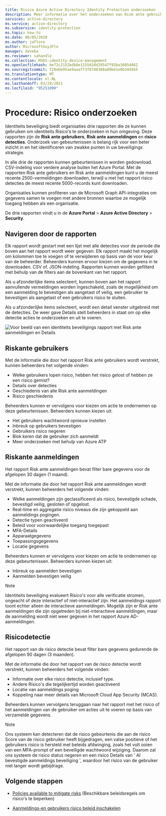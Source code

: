 ```yaml
---
title: Risico Azure Active Directory Identity Protection onderzoeken
description: Meer informatie over het onderzoeken van Risk ante gebruikers, detecties en aanmeldingen in Azure Active Directory Identity Protection
services: active-directory
ms.service: active-directory
ms.subservice: identity-protection
ms.topic: how-to
ms.date: 06/05/2020
ms.author: joflore
author: MicrosoftGuyJFlo
manager: daveba
ms.reviewer: sahandle
ms.collection: M365-identity-device-management
ms.openlocfilehash: be72c2152bdb8e1155d2dd29547f93ba3605d462
ms.sourcegitcommit: f28ebb95ae9aaaff3f87d8388a09b41e0b3445b5
ms.translationtype: MT
ms.contentlocale: nl-NL
ms.lasthandoff: 03/29/2021
ms.locfileid: "95251090"
---
```

# <a name="how-to-investigate-risk"></a>Procedure: Risico onderzoeken

Identiteits beveiliging biedt organisaties drie rapporten die ze kunnen gebruiken om identiteits Risico's te onderzoeken in hun omgeving. Deze rapporten zijn de **Risk ante gebruikers**, **Risk ante aanmeldingen** en **risico detecties**. Onderzoek van gebeurtenissen is belang rijk voor een beter inzicht in en het identificeren van zwakke punten in uw beveiligings strategie.

In alle drie de rapporten kunnen gebeurtenissen in worden gedownload. CSV-indeling voor verdere analyse buiten het Azure Portal. Met de rapporten Risk ante gebruikers en Risk ante aanmeldingen kunt u de meest recente 2500-vermeldingen downloaden, terwijl u met het rapport risico detecties de meest recente 5000-records kunt downloaden.

Organisaties kunnen profiteren van de Microsoft Graph API-integraties om gegevens samen te voegen met andere bronnen waartoe ze mogelijk toegang hebben als een organisatie.

De drie rapporten vindt u in de **Azure Portal**  >  **Azure Active Directory**  >  **Security**.

## <a name="navigating-the-reports"></a>Navigeren door de rapporten

Elk rapport wordt gestart met een lijst met alle detecties voor de periode die boven aan het rapport wordt weer gegeven. Elk rapport maakt het mogelijk om kolommen toe te voegen of te verwijderen op basis van de voor keur van de beheerder. Beheerders kunnen ervoor kiezen om de gegevens in te downloaden. CSV of. JSON-indeling. Rapporten kunnen worden gefilterd met behulp van de filters aan de bovenkant van het rapport.

Als u afzonderlijke items selecteert, kunnen boven aan het rapport aanvullende vermeldingen worden ingeschakeld, zoals de mogelijkheid om een aanmelding te bevestigen als aangetast of veilig, een gebruiker te bevestigen als aangetast of een gebruikers risico te sluiten.

Als u afzonderlijke items selecteert, wordt een detail venster uitgebreid met de detecties. De weer gave Details stelt beheerders in staat om op elke detectie acties te onderzoeken en uit te voeren. 

![Voor beeld van een identiteits beveiligings rapport met Risk ante aanmeldingen en Details](./media/howto-identity-protection-investigate-risk/identity-protection-risky-sign-ins-report.png)

## <a name="risky-users"></a>Riskante gebruikers

Met de informatie die door het rapport Risk ante gebruikers wordt verstrekt, kunnen beheerders het volgende vinden:

- Welke gebruikers lopen risico, hebben het risico gelost of hebben ze een risico gemist?
- Details over detecties
- Geschiedenis van alle Risk ante aanmeldingen
- Risico geschiedenis
 
Beheerders kunnen er vervolgens voor kiezen om actie te ondernemen op deze gebeurtenissen. Beheerders kunnen kiezen uit:

- Het gebruikers wachtwoord opnieuw instellen
- Inbreuk op gebruikers bevestigen
- Gebruikers risico negeren
- Blok keren dat de gebruiker zich aanmeldt
- Meer onderzoeken met behulp van Azure ATP

## <a name="risky-sign-ins"></a>Riskante aanmeldingen

Het rapport Risk ante aanmeldingen bevat filter bare gegevens voor de afgelopen 30 dagen (1 maand).

Met de informatie die door het rapport Risk ante aanmeldingen wordt verstrekt, kunnen beheerders het volgende vinden:

- Welke aanmeldingen zijn geclassificeerd als risico, bevestigde schade, bevestigd veilig, gesloten of opgelost.
- Real-time en aggregatie risico niveaus die zijn gekoppeld aan aanmeldings pogingen.
- Detectie typen geactiveerd
- Beleid voor voorwaardelijke toegang toegepast
- MFA-Details
- Apparaatgegevens
- Toepassingsgegevens
- Locatie gegevens

Beheerders kunnen er vervolgens voor kiezen om actie te ondernemen op deze gebeurtenissen. Beheerders kunnen kiezen uit:

- Inbreuk op aanmelden bevestigen
- Aanmelden bevestigen veilig

> [!NOTE] 
> Identiteits beveiliging evalueert Risico's voor alle verificatie stromen, ongeacht of deze interactief of niet-interactief zijn. Het aanmeldings rapport toont echter alleen de interactieve aanmeldingen. Mogelijk zijn er Risk ante aanmeldingen die zijn opgetreden bij niet-interactieve aanmeldingen, maar de aanmelding wordt niet weer gegeven in het rapport Azure AD-aanmeldingen.

## <a name="risk-detections"></a>Risicodetectie

Het rapport van de risico detectie bevat filter bare gegevens gedurende de afgelopen 90 dagen (3 maanden).

Met de informatie die door het rapport van de risico detectie wordt verstrekt, kunnen beheerders het volgende vinden:

- Informatie over elke risico detectie, inclusief type.
- Andere Risico's die tegelijkertijd worden geactiveerd
- Locatie van aanmeldings poging
- Koppeling naar meer details van Microsoft Cloud App Security (MCAS).

Beheerders kunnen vervolgens teruggaan naar het rapport met het risico of het aanmeldingen van de gebruiker om acties uit te voeren op basis van verzamelde gegevens.

> [!NOTE] 
> Ons systeem kan detecteren dat de risico gebeurtenis die aan de risico Score van de risico gebruiker heeft bijgedragen, een valse positieve of het gebruikers risico is hersteld met beleids afdwinging, zoals het volt ooien van een MFA-prompt of een beveiligde wachtwoord wijziging. Daarom zal ons systeem de risico status negeren en een risico Details van ' AI bevestigde aanmeldings beveiliging ', waardoor het risico van de gebruiker niet langer wordt gebijdrage. 


## <a name="next-steps"></a>Volgende stappen

- [Policies available to mitigate risks](concept-identity-protection-policies.md) (Beschikbare beleidsregels om risico's te beperken)

- [Aanmeldings-en gebruikers risico beleid inschakelen](howto-identity-protection-configure-risk-policies.md)
